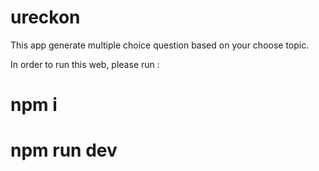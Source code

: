 # ureckon

This app generate multiple choice question based on your choose topic. 

In order to run this web, please run : 
# npm i 
# npm run dev 

